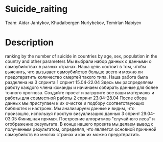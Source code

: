 # Suicide_raiting
Team: Aidar Jantykov, Khudaibergen Nurlybekov, Temirlan Nabiyev

# Description
ranking by the number of suicide in countries by age, sex, population in the country and other parameters
Мы выбрали набор данных с данными о самоубийствах в разных странах. Наша цель состоит в том, чтобы выяснить, что вызывает самоубийство больше всего и можно ли предотвратить количество смертей такого типа. Наша работа была разделена на 3 спринта
1 спринт 15.04-22.04
Здесь мы распределяем работу каждого члена команды и начинаем собирать данные для более точного прогноза. Создайте проект и загрузите все ваши материалы и работы для совместной работы
2 спринт 23.04-28.04
После сбора данных мы приступаем к их очистке и подбору соответствующих библиотек и настроек. Мы анализируем данные и видим, что произошло, используя простую визуализацию данных
3 спринт 29.04-03.05
Финишная прямая. Построение алгоритмов "случайного леса" и отображение результата. В конце нашего проекта мы делаем вывод с полученным результатом, определяя, что является основной причиной самоубийств во многих странах и как их можно предотвратить
